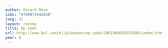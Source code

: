 ```yaml
---
author: Gerard Reve
isbn: "9789071442650"
lang: nl
layout: review
title: Op zoek
url: http://www.bol.com/nl/p/boeken/op-zoek/1001004001559206/index.html
year: 0
---
```


